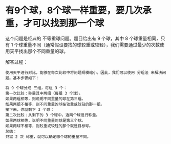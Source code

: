 # 有9个球，8个球一样重要，要几次承重，才可以找到那一个球

这个问题是经典的 不等重球问题。题目给出有 9 个球，其中 8 个球重量相同，只有 1 个球重量不同（通常假设要找的球较重或较轻），我们需要通过最少的次数使用天平找出那个不同重量的球。

解答过程：
```text
使用天平进行对比，能够在每次比较中将问题规模缩小。因此，我们可以使用 分组法 来解决问题。基本步骤如下：

将 9 个球分成 三组，每组 3 个：
第一次比较：称量其中两组（每组 3 个球）。
如果两组相等，则说明不同重量的球在第三组。
如果两组不相等，则不同重量的球在较重或较轻的那一组。
接下来，你就剩下 3 个球：
第二次比较：从剩下的 3 个球中，选两个球进行称量。
如果两球相等，说明不同重量的球是第三个球。
如果两球不相等，则较重或较轻的那个就是目标球。
总结：
只需 2 次 称重，就可以确定哪个球的重量不同。
```
